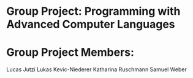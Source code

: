 # Group Project: Programming with Advanced Computer Languages

# Group Project Members:
Lucas Jutzi
Lukas Kevic-Niederer
Katharina Ruschmann
Samuel Weber
